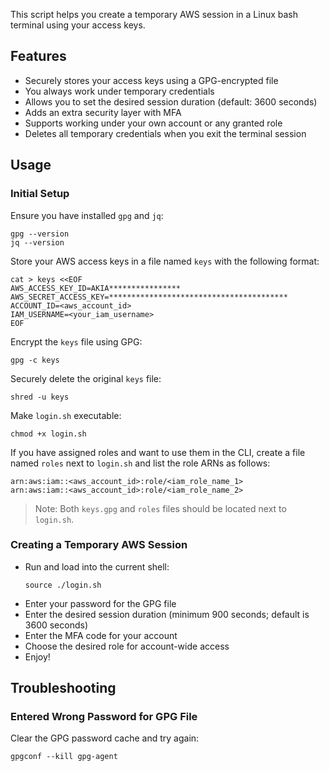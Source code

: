 This script helps you create a temporary AWS session in a Linux bash terminal using your access keys.

## Features

* Securely stores your access keys using a GPG-encrypted file
* You always work under temporary credentials
* Allows you to set the desired session duration (default: 3600 seconds)
* Adds an extra security layer with MFA
* Supports working under your own account or any granted role
* Deletes all temporary credentials when you exit the terminal session

## Usage

### Initial Setup

Ensure you have installed `gpg` and `jq`:

```
gpg --version
jq --version
```

Store your AWS access keys in a file named `keys` with the following format:

```
cat > keys <<EOF
AWS_ACCESS_KEY_ID=AKIA****************
AWS_SECRET_ACCESS_KEY=****************************************
ACCOUNT_ID=<aws_account_id>
IAM_USERNAME=<your_iam_username>
EOF
```

Encrypt the `keys` file using GPG:

```
gpg -c keys
```

Securely delete the original `keys` file:

```
shred -u keys
```

Make `login.sh` executable:

```
chmod +x login.sh
```

If you have assigned roles and want to use them in the CLI, create a file named `roles` next to `login.sh` and list the role ARNs as follows:

```
arn:aws:iam::<aws_account_id>:role/<iam_role_name_1>
arn:aws:iam::<aws_account_id>:role/<iam_role_name_2>
```

> Note: Both `keys.gpg` and `roles` files should be located next to `login.sh`.

### Creating a Temporary AWS Session

* Run and load into the current shell:
    ```
    source ./login.sh
    ```
* Enter your password for the GPG file
* Enter the desired session duration (minimum 900 seconds; default is 3600 seconds)
* Enter the MFA code for your account
* Choose the desired role for account-wide access
* Enjoy!

## Troubleshooting

### Entered Wrong Password for GPG File

Clear the GPG password cache and try again:

```
gpgconf --kill gpg-agent
```